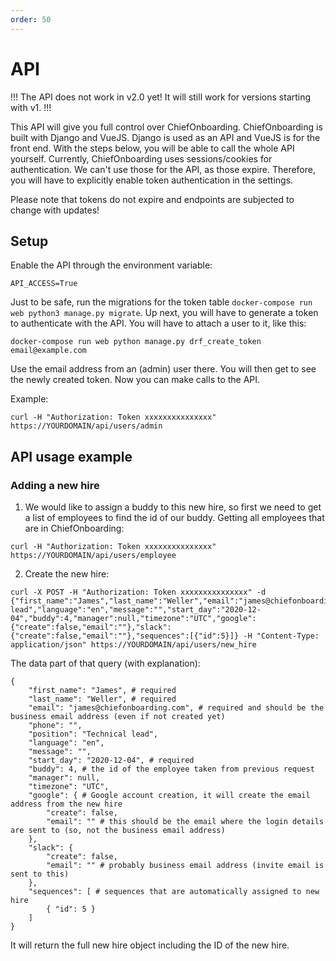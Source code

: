 ```yaml
---
order: 50
---
```


# API

!!!
The API does not work in v2.0 yet! It will still work for versions starting with v1.
!!!

This API will give you full control over ChiefOnboarding. ChiefOnboarding is built with Django and VueJS. Django is used as an API and VueJS is for the front end. With the steps below, you will be able to call the whole API yourself. Currently, ChiefOnboarding uses sessions/cookies for authentication. We can't use those for the API, as those expire. Therefore, you will have to explicitly enable token authentication in the settings. 

Please note that tokens do not expire and endpoints are subjected to change with updates!

## Setup
Enable the API through the environment variable:

```
API_ACCESS=True
```

Just to be safe, run the migrations for the token table `docker-compose run web python3 manage.py migrate`. Up next, you will have to generate a token to authenticate with the API. You will have to attach a user to it, like this:

```
docker-compose run web python manage.py drf_create_token email@example.com
```
Use the email address from an (admin) user there. You will then get to see the newly created token. Now you can make calls to the API. 

Example:

```
curl -H "Authorization: Token xxxxxxxxxxxxxxx" https://YOURDOMAIN/api/users/admin
```

## API usage example

### Adding a new hire

1. We would like to assign a buddy to this new hire, so first we need to get a list of employees to find the id of our buddy. Getting all employees that are in ChiefOnboarding:

```
curl -H "Authorization: Token xxxxxxxxxxxxxxx" https://YOURDOMAIN/api/users/employee
```

2. Create the new hire:

```
curl -X POST -H "Authorization: Token xxxxxxxxxxxxxxx" -d {"first_name":"James","last_name":"Weller","email":"james@chiefonboarding.com","phone":"","position":"Technical lead","language":"en","message":"","start_day":"2020-12-04","buddy":4,"manager":null,"timezone":"UTC","google":{"create":false,"email":""},"slack":{"create":false,"email":""},"sequences":[{"id":5}]} -H "Content-Type: application/json" https://YOURDOMAIN/api/users/new_hire
```

The data part of that query (with explanation):

```
{ 
	"first_name": "James", # required
	"last_name": "Weller", # required
	"email": "james@chiefonboarding.com", # required and should be the business email address (even if not created yet)
	"phone": "",
	"position": "Technical lead",
	"language": "en",
	"message": "",
	"start_day": "2020-12-04", # required
	"buddy": 4, # the id of the employee taken from previous request
	"manager": null,
	"timezone": "UTC",
	"google": { # Google account creation, it will create the email address from the new hire
 		"create": false,
 		"email": "" # this should be the email where the login details are sent to (so, not the business email address)
 	},
	"slack": {
		"create": false,
		"email": "" # probably business email address (invite email is sent to this)
	},
	"sequences": [ # sequences that are automatically assigned to new hire
		{ "id": 5 } 
	]
}
```

It will return the full new hire object including the ID of the new hire.
